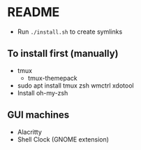 # README

- Run `./install.sh` to create symlinks

## To install first (manually)

- tmux
    - tmux-themepack
- sudo apt install tmux zsh wmctrl xdotool
- Install oh-my-zsh

## GUI machines
- Alacritty
- Shell Clock (GNOME extension)

